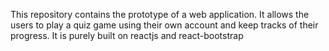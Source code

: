 This repository contains the prototype of a web application.
It allows the users to play a quiz game using their own account and keep tracks of their progress.
It is purely built on reactjs and react-bootstrap
